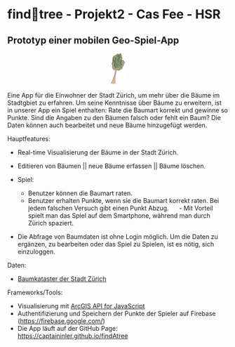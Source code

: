 # find:evergreen_tree:tree - Projekt2 - Cas Fee - HSR

## Prototyp einer mobilen Geo-Spiel-App
<p align="center">
<img src="https://github.com/CaptainInler/findAtree-Presentation/blob/master/bilder/01_Baum.png" height="70"/></img>
</p>

Eine App für die Einwohner der Stadt Zürich, um mehr über die Bäume im Stadtgbiet zu erfahren.
Um seine Kenntnisse über Bäume zu erweitern, ist in unserer App ein Spiel enthalten: Rate die Baumart korrekt und gewinne so Punkte.
Sind die Angaben zu den Bäumen falsch oder fehlt ein Baum? Die Daten können auch bearbeitet und neue Bäume hinzugefügt werden.

Hauptfeatures:
  - Real-time Visualisierung der Bäume in der Stadt Zürich.
  - Editieren von Bäumen || neue Bäume erfassen || Bäume löschen.
  - Spiel:
      - Benutzer können die Baumart raten.
      - Benutzer erhalten Punkte, wenn sie die Baumart korrekt raten. Bei jedem falschen Versuch gibt einen Punkt Abzug.
      - Mit Vorteil spielt man das Spiel auf dem Smartphone, während man durch Zürich spaziert.
     
  - Die Abfrage von Baumdaten ist ohne Login möglich. Um die Daten zu ergänzen, zu bearbeiten oder das Spiel zu Spielen, ist es nötig, sich einzuloggen.

Daten:
- [Baumkataster der Stadt Zürich](https://data.stadt-zuerich.ch/dataset/baumkataster)

Frameworks/Tools:
- Visualisierung mit [ArcGIS API for JavaScript](https://developers.arcgis.com/javascript/)
- Authentifizierung und Speichern der Punkte der Spieler auf Firebase (https://firebase.google.com/)
- Die App läuft auf der GitHub Page: https://captaininler.github.io/findAtree
